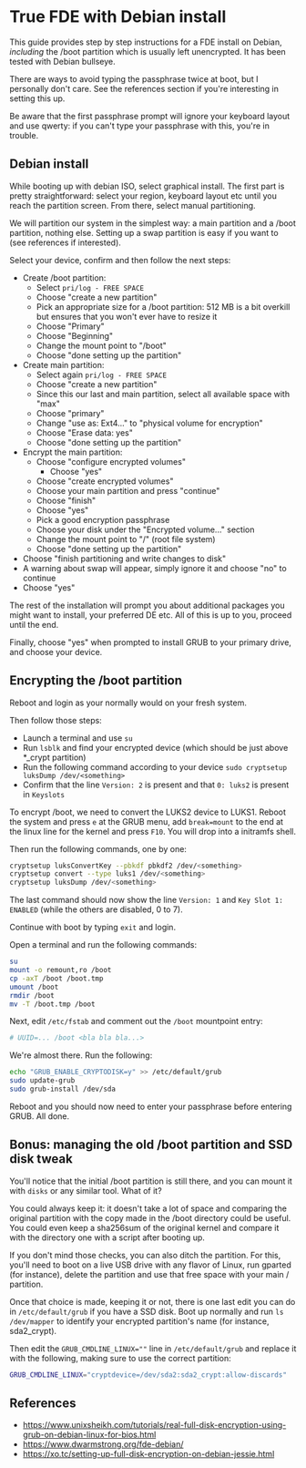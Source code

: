 # True FDE with Debian install

This guide provides step by step instructions for a FDE install on Debian, *including* the /boot partition which is usually left unencrypted. It has been tested with Debian bullseye.

There are ways to avoid typing the passphrase twice at boot, but I personally don't care. See the references section if you're interesting in setting this up.

Be aware that the first passphrase prompt will ignore your keyboard layout and use qwerty: if you can't type your passphrase with this, you're in trouble.

## Debian install

While booting up with debian ISO, select graphical install. The first part is pretty straightforward: select your region, keyboard layout etc until you reach the partition screen. From there, select manual partitioning.

We will partition our system in the simplest way: a main partition and a /boot partition, nothing else. Setting up a swap partition is easy if you want to (see references if interested).

Select your device, confirm and then follow the next steps:

* Create /boot partition:
	* Select `pri/log - FREE SPACE`
	* Choose "create a new partition"
	* Pick an appropriate size for a /boot partition: 512 MB is a bit overkill but ensures that you won't ever have to resize it
	* Choose "Primary"
	* Choose "Beginning"
	* Change the mount point to "/boot"
	* Choose "done setting up the partition"
* Create main partition:
	* Select again `pri/log - FREE SPACE`
	* Choose "create a new partition"
	* Since this our last and main partition, select all available space with "max"
	* Choose "primary"
	* Change "use as: Ext4..." to "physical volume for encryption"
	* Choose "Erase data: yes"
	* Choose "done setting up the partition"
* Encrypt the main partition:
  * Choose "configure encrypted volumes"
	* Choose "yes"
  * Choose "create encrypted volumes"
  * Choose your main partition and press "continue"
  * Choose "finish"
  * Choose "yes"
  * Pick a good encryption passphrase
  * Choose your disk under the "Encrypted volume..." section
  * Change the mount point to "/" (root file system)
  * Choose "done setting up the partition"
* Choose "finish partitioning and write changes to disk"
* A warning about swap will appear, simply ignore it and choose "no" to continue
* Choose "yes"

The rest of the installation will prompt you about additional packages you might want to install, your preferred DE etc. All of this is up to you, proceed until the end.

Finally, choose "yes" when prompted to install GRUB to your primary drive, and choose your device.

## Encrypting the /boot partition

Reboot and login as your normally would on your fresh system.

Then follow those steps:

* Launch a terminal and use `su`
* Run `lsblk` and find your encrypted device (which should be just above \*\_crypt partition)
* Run the following command according to your device `sudo cryptsetup luksDump /dev/<something>`
* Confirm that the line `Version: 2` is present and that `0: luks2` is present in `Keyslots`

To encrypt /boot, we need to convert the LUKS2 device to LUKS1. Reboot the system and press `e` at the GRUB menu, add `break=mount` to the end at the linux line for the kernel and press `F10`. You will drop into a initramfs shell.

Then run the following commands, one by one:

```bash
cryptsetup luksConvertKey --pbkdf pbkdf2 /dev/<something>
cryptsetup convert --type luks1 /dev/<something>
cryptsetup luksDump /dev/<something>
```

The last command should now show the line `Version: 1` and `Key Slot 1: ENABLED` (while the others are disabled, 0 to 7).

Continue with boot by typing `exit` and login.

Open a terminal and run the following commands:

```bash
su
mount -o remount,ro /boot
cp -axT /boot /boot.tmp
umount /boot
rmdir /boot
mv -T /boot.tmp /boot
```

Next, edit `/etc/fstab` and comment out the `/boot` mountpoint entry:

```bash
# UUID=... /boot <bla bla bla...>
```

We're almost there. Run the following:

```bash
echo "GRUB_ENABLE_CRYPTODISK=y" >> /etc/default/grub
sudo update-grub
sudo grub-install /dev/sda
```

Reboot and you should now need to enter your passphrase before entering GRUB. All done.

## Bonus: managing the old /boot partition and SSD disk tweak

You'll notice that the initial /boot partition is still there, and you can mount it with `disks` or any similar tool. What of it?

You could always keep it: it doesn't take a lot of space and comparing the original partition with the copy made in the /boot directory could be useful. You could even keep a sha256sum of the original kernel and compare it with the directory one with a script after booting up.

If you don't mind those checks, you can also ditch the partition. For this, you'll need to boot on a live USB drive with any flavor of Linux, run gparted (for instance), delete the partition and use that free space with your main / partition.

Once that choice is made, keeping it or not, there is one last edit you can do in `/etc/default/grub` if you have a SSD disk. Boot up normally and run `ls /dev/mapper` to identify your encrypted partition's name (for instance, sda2_crypt).

Then edit the `GRUB_CMDLINE_LINUX=""` line in `/etc/default/grub` and replace it with the following, making sure to use the correct partition:

```bash
GRUB_CMDLINE_LINUX="cryptdevice=/dev/sda2:sda2_crypt:allow-discards"
```

## References

* https://www.unixsheikh.com/tutorials/real-full-disk-encryption-using-grub-on-debian-linux-for-bios.html
* https://www.dwarmstrong.org/fde-debian/
* https://xo.tc/setting-up-full-disk-encryption-on-debian-jessie.html
